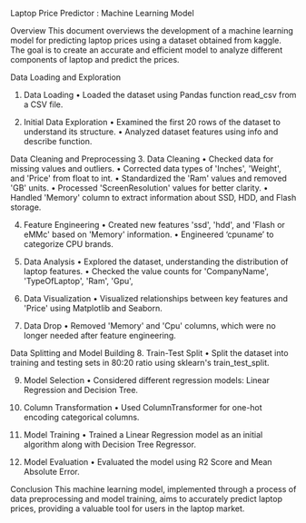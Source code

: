 
Laptop Price Predictor : Machine Learning Model

Overview
This document overviews the development of a machine learning model for predicting laptop prices using a dataset obtained from kaggle. The goal is to create an accurate and efficient model to analyze different components of laptop and predict the prices.

Data Loading and Exploration
1.	Data Loading
•	Loaded the dataset using Pandas function  read_csv from a CSV file.

2.	Initial Data Exploration
•	Examined the first 20 rows of the dataset to understand its structure.
•	Analyzed dataset features using info and describe function.

Data Cleaning and Preprocessing
3.	Data Cleaning
•	Checked data for missing values and outliers.
•	Corrected data types of 'Inches', 'Weight', and 'Price' from float to int.
•	Standardized the 'Ram' values and removed 'GB' units.
•	Processed 'ScreenResolution' values for better clarity.
•	Handled 'Memory' column to extract information about SSD, HDD, and Flash storage.


4.	Feature Engineering
•	Created new features 'ssd', 'hdd', and 'Flash or eMMc' based on 'Memory' information.
•	Engineered ‘cpuname’  to categorize CPU brands.

5.	Data Analysis
•	Explored the dataset, understanding the distribution of laptop features.
•	Checked the value counts for 'CompanyName', 'TypeOfLaptop', 'Ram', 'Gpu', 

6.	Data Visualization
•	Visualized relationships between key features and 'Price' using Matplotlib and Seaborn.

7.	Data Drop
•	Removed 'Memory' and 'Cpu' columns, which were no longer needed after feature engineering.

Data Splitting and Model Building
8.	Train-Test Split
•	Split the dataset into training and testing sets in 80:20 ratio using sklearn's train_test_split.

9.	Model Selection
•	Considered different regression models: Linear Regression and Decision Tree.

10.	Column Transformation
•	Used ColumnTransformer for one-hot encoding categorical columns.

11. Model Training
•	Trained a Linear Regression model as an initial algorithm along with Decision Tree Regressor.

12. Model Evaluation
•	Evaluated the model using R2 Score and Mean Absolute Error.

Conclusion
This machine learning model, implemented through a process of data preprocessing and model training, aims to accurately predict laptop prices, providing a valuable tool for users in the laptop market.

